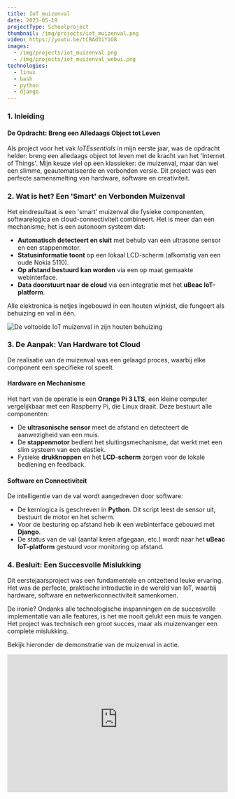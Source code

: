 ```yaml
---
title: IoT muizenval
date: 2023-05-19
projectType: Schoolproject
thumbnail: /img/projects/iot_muizenval.png
video: https://youtu.be/tCBAd3iY1O8
images:
  - /img/projects/iot_muizenval.png
  - /img/projects/iot_muizenval_webui.png
technologies:
  - linux
  - bash
  - python
  - django
---
```


### 1. Inleiding

#### De Opdracht: Breng een Alledaags Object tot Leven

Als project voor het vak _IoTEssentials_ in mijn eerste jaar, was de opdracht helder: breng een alledaags object tot leven met de kracht van het 'Internet of Things'. Mijn keuze viel op een klassieker: de muizenval, maar dan wel een slimme, geautomatiseerde en verbonden versie. Dit project was een perfecte samensmelting van hardware, software en creativiteit.

### 2. Wat is het? Een 'Smart' en Verbonden Muizenval

Het eindresultaat is een 'smart' muizenval die fysieke componenten, softwarelogica en cloud-connectiviteit combineert. Het is meer dan een mechanisme; het is een autonoom systeem dat:

- **Automatisch detecteert en sluit** met behulp van een ultrasone sensor en een stappenmotor.
- **Statusinformatie toont** op een lokaal LCD-scherm (afkomstig van een oude Nokia 5110).
- **Op afstand bestuurd kan worden** via een op maat gemaakte webinterface.
- **Data doorstuurt naar de cloud** via een integratie met het **uBeac IoT-platform**.

Alle elektronica is netjes ingebouwd in een houten wijnkist, die fungeert als behuizing en val in één.

![De voltooide IoT muizenval in zijn houten behuizing](/img/projects/iot_muizenval.png)

### 3. De Aanpak: Van Hardware tot Cloud

De realisatie van de muizenval was een gelaagd proces, waarbij elke component een specifieke rol speelt.

#### Hardware en Mechanisme

Het hart van de operatie is een **Orange Pi 3 LTS**, een kleine computer vergelijkbaar met een Raspberry Pi, die Linux draait. Deze bestuurt alle componenten:

- De **ultrasonische sensor** meet de afstand en detecteert de aanwezigheid van een muis.
- De **stappenmotor** bedient het sluitingsmechanisme, dat werkt met een slim systeem van een elastiek.
- Fysieke **drukknoppen** en het **LCD-scherm** zorgen voor de lokale bediening en feedback.

#### Software en Connectiviteit

De intelligentie van de val wordt aangedreven door software:

- De kernlogica is geschreven in **Python**. Dit script leest de sensor uit, bestuurt de motor en het scherm.
- Voor de besturing op afstand heb ik een webinterface gebouwd met **Django**.
- De status van de val (aantal keren afgegaan, etc.) wordt naar het **uBeac IoT-platform** gestuurd voor monitoring op afstand.

### 4. Besluit: Een Succesvolle Mislukking

Dit eerstejaarsproject was een fundamentele en ontzettend leuke ervaring. Het was de perfecte, praktische introductie in de wereld van IoT, waarbij hardware, software en netwerkconnectiviteit samenkomen.

De ironie? Ondanks alle technologische inspanningen en de succesvolle implementatie van alle features, is het me nooit gelukt een muis te vangen. Het project was technisch een groot succes, maar als muizenvanger een complete mislukking.

Bekijk hieronder de demonstratie van de muizenval in actie.

<iframe style="max-width: 100%;" width="560" height="315" src="https://www.youtube-nocookie.com/embed/tCBAd3iY1O8?si=9nB02cXizRYY426I" title="YouTube video player" frameborder="0" allow="accelerometer; autoplay; clipboard-write; encrypted-media; gyroscope; picture-in-picture; web-share" allowfullscreen></iframe>
